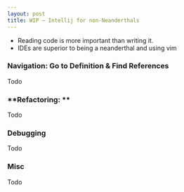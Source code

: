 ```yaml
---
layout: post
title: WIP — Intellij for non-Neanderthals
---
```


* Reading code is more important than writing it.
* IDEs are superior to being a neanderthal and using vim

### **Navigation: Go to Definition & Find References**
Todo

### **Refactoring: **
Todo

### **Debugging**
Todo

### **Misc**
Todo
